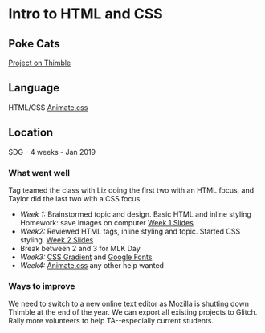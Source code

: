 # Intro to HTML and CSS

## Poke Cats

[Project on Thimble](https://thimble.mozilla.org/en-US/user/suncoastkids/2130526/)

## Language

HTML/CSS
[Animate.css](https://daneden.github.io/animate.css/)

## Location

SDG - 4 weeks - Jan 2019

### What went well

Tag teamed the class with Liz doing the first two with an HTML focus, and Taylor did the last two with a CSS focus.

- *Week 1:* Brainstormed topic and design. Basic HTML and inline styling Homework: save images on computer [Week 1 Slides](https://docs.google.com/presentation/d/1tHTRyuqB29rUhQtGEv1YlpBZsBvai6nhhVICtJ5aWAE/edit?usp=sharing)
- *Week2:* Reviewed HTML tags, inline styling and topic.  Started CSS styling.  [Week 2 Slides](https://docs.google.com/presentation/d/1g3LcUa2yn3lnHg3fqGi5_RNKxRH-GpIYEiXHXfnW-dg/edit?usp=sharing)
- Break between 2 and 3 for MLK Day
- *Week3:* [CSS Gradient](https://cssgradient.io/) and [Google Fonts](https://fonts.google.com/)
- *Week4:* [Animate.css](https://daneden.github.io/animate.css/) any other help wanted

### Ways to improve

We need to switch to a new online text editor as Mozilla is shutting down Thimble at the end of the year.  We can export all existing projects to Glitch.
Rally more volunteers to help TA--especially current students.